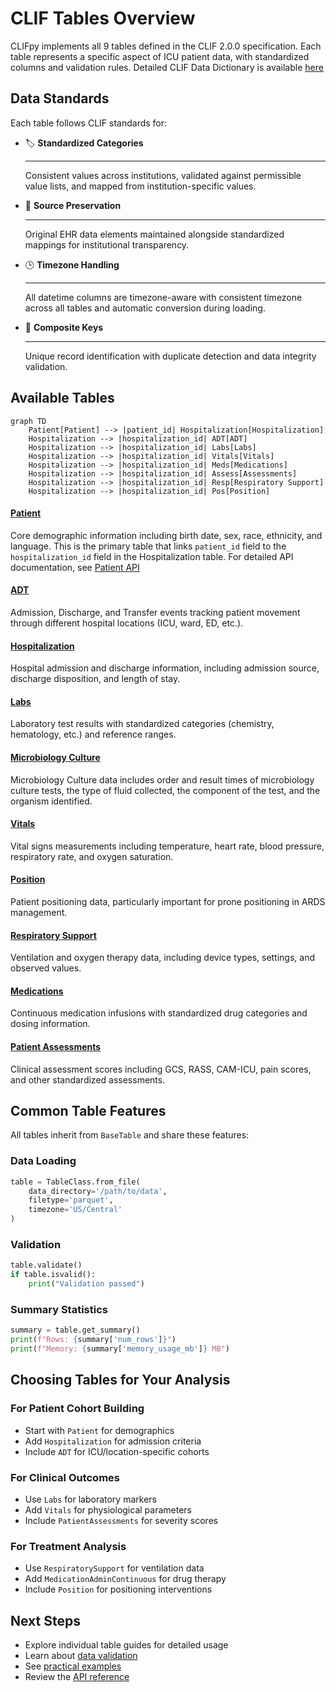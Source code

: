 # CLIF Tables Overview

CLIFpy implements all 9 tables defined in the CLIF 2.0.0 specification. Each table represents a specific aspect of ICU patient data, with standardized columns and validation rules. Detailed CLIF Data Dictionary is available [here](https://clif-icu.com/data-dictionary)

## Data Standards

Each table follows CLIF standards for:

<div class="grid cards" markdown>

- 🏷️ **Standardized Categories**

    ---

    Consistent values across institutions, validated against permissible value lists, and mapped from institution-specific values.

- 🏥 **Source Preservation**

    ---

    Original EHR data elements maintained alongside standardized mappings for institutional transparency.

- 🕒 **Timezone Handling**

    ---

    All datetime columns are timezone-aware with consistent timezone across all tables and automatic conversion during loading.

- 🔑 **Composite Keys**

    ---

    Unique record identification with duplicate detection and data integrity validation.

</div>

## Available Tables


```mermaid
graph TD
    Patient[Patient] --> |patient_id| Hospitalization[Hospitalization]
    Hospitalization --> |hospitalization_id| ADT[ADT]
    Hospitalization --> |hospitalization_id| Labs[Labs]
    Hospitalization --> |hospitalization_id| Vitals[Vitals]
    Hospitalization --> |hospitalization_id| Meds[Medications]
    Hospitalization --> |hospitalization_id| Assess[Assessments]
    Hospitalization --> |hospitalization_id| Resp[Respiratory Support]
    Hospitalization --> |hospitalization_id| Pos[Position]
```

#### [Patient](patient.md)
Core demographic information including birth date, sex, race, ethnicity, and language. This is the primary table that links `patient_id` field to the `hospitalization_id` field in the Hospitalization table. For detailed API documentation, see [Patient API](../../api/tables.md#patient)

#### [ADT](adt.md) 
Admission, Discharge, and Transfer events tracking patient movement through different hospital locations (ICU, ward, ED, etc.).

#### [Hospitalization](hospitalization.md)
Hospital admission and discharge information, including admission source, discharge disposition, and length of stay.


#### [Labs](labs.md)
Laboratory test results with standardized categories (chemistry, hematology, etc.) and reference ranges.

#### [Microbiology Culture](microbiology-culture.md)
Microbiology Culture data includes order and result times of microbiology culture tests, the type of fluid collected, the component of the test, and the organism identified.

#### [Vitals](vitals.md)
Vital signs measurements including temperature, heart rate, blood pressure, respiratory rate, and oxygen saturation.

#### [Position](position.md)
Patient positioning data, particularly important for prone positioning in ARDS management.

#### [Respiratory Support](respiratory-support.md)
Ventilation and oxygen therapy data, including device types, settings, and observed values.

#### [Medications](medication-admin.md)
Continuous medication infusions with standardized drug categories and dosing information.


#### [Patient Assessments](patient-assessments.md)
Clinical assessment scores including GCS, RASS, CAM-ICU, pain scores, and other standardized assessments.

## Common Table Features

All tables inherit from `BaseTable` and share these features:

### Data Loading
```python
table = TableClass.from_file(
    data_directory='/path/to/data',
    filetype='parquet',
    timezone='US/Central'
)
```

### Validation
```python
table.validate()
if table.isvalid():
    print("Validation passed")
```

### Summary Statistics
```python
summary = table.get_summary()
print(f"Rows: {summary['num_rows']}")
print(f"Memory: {summary['memory_usage_mb']} MB")
```



## Choosing Tables for Your Analysis

### For Patient Cohort Building
- Start with `Patient` for demographics
- Add `Hospitalization` for admission criteria
- Include `ADT` for ICU/location-specific cohorts

### For Clinical Outcomes
- Use `Labs` for laboratory markers
- Add `Vitals` for physiological parameters
- Include `PatientAssessments` for severity scores

### For Treatment Analysis
- Use `RespiratorySupport` for ventilation data
- Add `MedicationAdminContinuous` for drug therapy
- Include `Position` for positioning interventions


## Next Steps

- Explore individual table guides for detailed usage
- Learn about [data validation](../validation.md)
- See [practical examples](../../examples/index.md)
- Review the [API reference](../../api/tables.md)